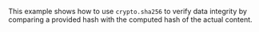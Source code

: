 This example shows how to use `crypto.sha256` to verify data integrity by comparing a provided hash with the computed hash of the actual content.
